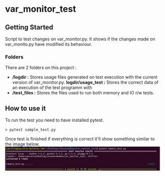 # var_monitor_test

## Getting Started

Script to test changes on var_monitor.py. It shows if the changes made on var_monito.py have modified its behaviour.  

### Folders 

There are 2 folders on this project : 

* **/logdir :**  Stores usage files generated on test execution with the current version of var_monitor.py. 
            **logdir/usage_test :** Stores the correct data of an execution of the test programm with 
* **/test_files :** Stores the files used to run both memory and IO r/w tests. 

## How to use it 

To run the test you need to have installed pytest. 

```
> pytest sample_test.py
```
Once test is finished if everything is correct it'll show something similar to the image below. 
![Correct Test Results](img/correct_test.png)

